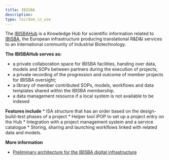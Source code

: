 ```yaml
---
title: IBISBA
description: 
type: fairdom_in_use
---
```




The [IBISBAHub](https://hub.ibisba.eu) is a Knowledge Hub for scientific information related to [IBISBA](https://www.ibisba.eu), the European infrastructure producing translational R&D&I services to an international community of Industrial Biotechnology.

**The IBISBAHub serves as:**
* a private collaboration space for IBISBA facilities, handing over data, models and SOPs between partners during the execution of projects;
* a private recording of the progression and outcome of member projects for IBISBA oversight;
* a library of member  contributed SOPs, models, workflows and data templates shared within the IBISBA membership. 
* a data management resource if a local system is not available to be indexed

**Features include**
    * ISA structure that has an order based on the design-build-test phases of a project
    * Helper tool iPOP to set up a project entry on the Hub 
    * Integration with a project management system and a service catalogue
    * Storing, sharing and launching workflows linked with related data and models.


**More information**
   * [Preliminary architecture for the IBISBA digital infrastructure](https://doi.org/10.34701/ibisba.1.document.39.1)
